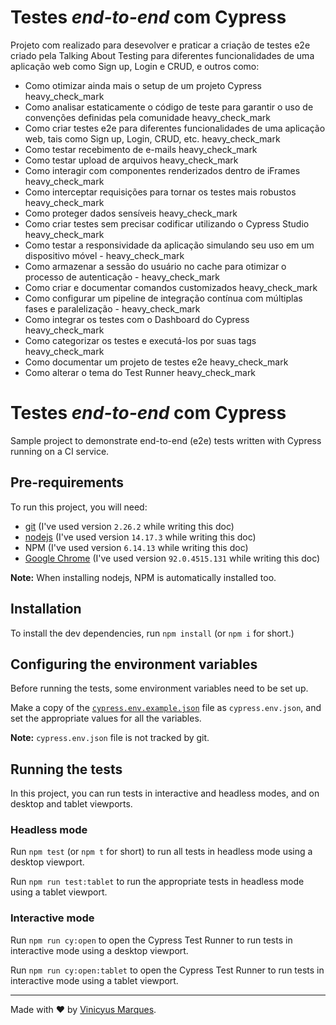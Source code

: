 # Testes _end-to-end_ com Cypress


Projeto com realizado para desevolver e praticar a criação de testes e2e criado pela Talking About Testing para diferentes funcionalidades de uma aplicação web como Sign up, Login e CRUD, e outros como:
- Como otimizar ainda mais o setup de um projeto Cypress heavy_check_mark
- Como analisar estaticamente o código de teste para garantir o uso de convenções definidas pela  comunidade heavy_check_mark
- Como criar testes e2e para diferentes funcionalidades de uma aplicação web, tais como Sign up, Login, CRUD, etc. heavy_check_mark
- Como testar recebimento de e-mails heavy_check_mark
- Como testar upload de arquivos heavy_check_mark
- Como interagir com componentes renderizados dentro de iFrames heavy_check_mark
- Como interceptar requisições para tornar os testes mais robustos heavy_check_mark
- Como proteger dados sensíveis heavy_check_mark
- Como criar testes sem precisar codificar utilizando o Cypress Studio heavy_check_mark
- Como testar a responsividade da aplicação simulando seu uso em um dispositivo móvel - heavy_check_mark
- Como armazenar a sessão do usuário no cache para otimizar o processo de autenticação - heavy_check_mark
- Como criar e documentar comandos customizados heavy_check_mark
- Como configurar um pipeline de integração contínua com múltiplas fases e paralelização - heavy_check_mark
- Como integrar os testes com o Dashboard do Cypress heavy_check_mark
- Como categorizar os testes e executá-los por suas tags heavy_check_mark
- Como documentar um projeto de testes e2e heavy_check_mark
- Como alterar o tema do Test Runner heavy_check_mark

# Testes _end-to-end_ com Cypress

Sample project to demonstrate end-to-end (e2e) tests written with Cypress running on a CI service.

## Pre-requirements

To run this project, you will need:

- [git](https://git-scm.com/downloads) (I've used version `2.26.2` while writing this doc)
- [nodejs](https://nodejs.org/en/) (I've used version `14.17.3` while writing this doc)
- NPM (I've used version `6.14.13` while writing this doc)
- [Google Chrome](https://www.google.com/intl/en_us/chrome/) (I've used version `92.0.4515.131` while writing this doc)

**Note:** When installing nodejs, NPM is automatically installed too.

## Installation

To install the dev dependencies, run `npm install` (or `npm i` for short.)

## Configuring the environment variables

Before running the tests, some environment variables need to be set up.

Make a copy of the [`cypress.env.example.json`](./cypress.env.example.json) file as `cypress.env.json`, and set the appropriate values for all the variables.

**Note:** `cypress.env.json` file is not tracked by git.

## Running the tests

In this project, you can run tests in interactive and headless modes, and on desktop and tablet viewports.

### Headless mode

Run `npm test` (or `npm t` for short) to run all tests in headless mode using a desktop viewport.

Run `npm run test:tablet` to run the appropriate tests in headless mode using a tablet viewport.

### Interactive mode

Run `npm run cy:open` to open the Cypress Test Runner to run tests in interactive mode using a desktop viewport.

Run `npm run cy:open:tablet` to open the Cypress Test Runner to run tests in interactive mode using a tablet viewport.

___

Made with ❤️ by [Vinicyus Marques](https://github.com/vinicyusmarques).

